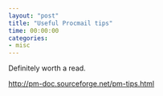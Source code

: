 ```yaml
---
layout: "post"
title: "Useful Procmail tips"
time: 00:00:00
categories: 
- misc
---
```

Definitely worth a read.

<a href="http://pm-doc.sourceforge.net/pm-tips.html">http://pm-doc.sourceforge.net/pm-tips.html</a>